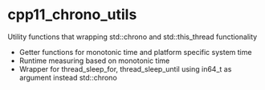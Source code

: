 # cpp11_chrono_utils
Utility functions that wrapping std::chrono and std::this_thread functionality
* Getter functions for monotonic time and platform specific system time
* Runtime measuring based on monotonic time
* Wrapper for thread_sleep_for, thread_sleep_until using in64_t as argument instead std::chrono
